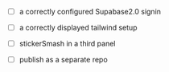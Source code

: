 

- [ ] a correctly configured Supabase2.0 signin
- [ ] a correctly displayed tailwind setup
- [ ] stickerSmash in a third panel

- [ ] publish as a separate repo
